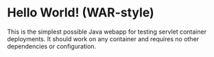 Hello World! (WAR-style)
===============

This is the simplest possible Java webapp for testing servlet container deployments.  It should work on any container and requires no other dependencies or configuration. 
